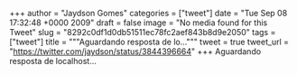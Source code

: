 
+++
author = "Jaydson Gomes"
categories = ["tweet"]
date = "Tue Sep 08 17:32:48 +0000 2009"
draft = false
image = "No media found for this Tweet"
slug = "8292c0df1d0db51511ec78fc2aef843b8d9e2050"
tags = ["tweet"]
title = """Aguardando resposta de lo..."""
tweet = true
tweet_url = "https://twitter.com/jaydson/status/3844396664"
+++
Aguardando resposta de localhost...

